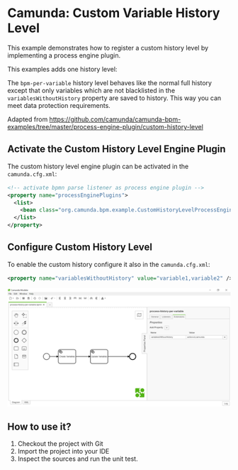 # Camunda: Custom Variable History Level

This example demonstrates how to register a custom history level by implementing a process engine plugin.

This examples adds one history level:

The `bpm-per-variable` history level behaves like the normal full history except that only variables which are not blacklisted in the `variablesWithoutHistory` property are saved to history. This way you can meet data protection requirements.

Adapted from https://github.com/camunda/camunda-bpm-examples/tree/master/process-engine-plugin/custom-history-level


## Activate the Custom History Level Engine Plugin

The custom history level engine plugin can be activated in the `camunda.cfg.xml`:

``` xml
<!-- activate bpmn parse listener as process engine plugin -->
<property name="processEnginePlugins">
  <list>
    <bean class="org.camunda.bpm.example.CustomHistoryLevelProcessEnginePlugin" />
  </list>
</property>
```

## Configure Custom History Level

To enable the custom history configure it also in the `camunda.cfg.xml`:

```xml
<property name="variablesWithoutHistory" value="variable1,variable2" />
```

![Configure Custom History Level per variable and process](process-history-per-variable.png)


## How to use it?

1. Checkout the project with Git
2. Import the project into your IDE
3. Inspect the sources and run the unit test.
